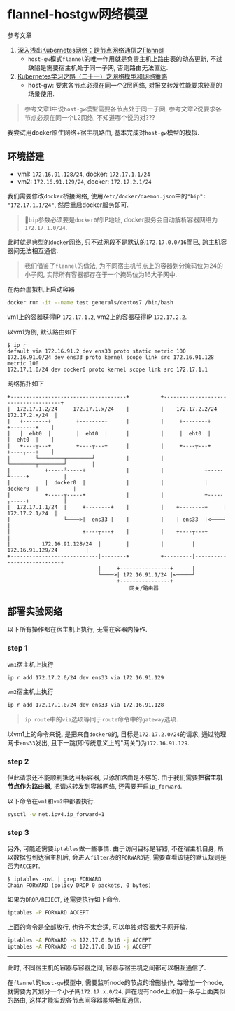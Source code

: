 # flannel-hostgw网络模型

参考文章

1. [深入浅出Kubernetes网络：跨节点网络通信之Flannel](https://cloud.tencent.com/developer/article/1450296)
    - `host-gw`模式`flannel`的唯一作用就是负责主机上路由表的动态更新, 不过缺陷是需要宿主机处于同一子网, 否则路由无法直达. 
2. [Kubernetes学习之路（二十一）之网络模型和网络策略](https://www.cnblogs.com/linuxk/p/10517055.html)
    - host-gw: 要求各节点必须在同一个2层网络, 对报文转发性能要求较高的场景使用.

> 参考文章1中说`host-gw`模型需要各节点处于同一子网, 参考文章2说要求各节点必须在同一个L2网络, 不知道哪个说的对???

我尝试用docker原生网络+宿主机路由, 基本完成对`host-gw`模型的模拟.

## 环境搭建

- vm1: `172.16.91.128/24`, docker: `172.17.1.1/24`
- vm2: `172.16.91.129/24`, docker: `172.17.2.1/24`

我们需要修改`docker`桥接网络, 使用`/etc/docker/daemon.json`中的`"bip": "172.17.1.1/24"`, 然后重启docker服务即可. 

> `bip`参数必须要是`docker0`的IP地址, docker服务会自动解析容器网络为`172.17.1.0/24`.

此时就是典型的`docker`网络, 只不过网段不是默认的`172.17.0.0/16`而已, 跨主机容器间无法相互通信.

> 我们借鉴了`flannel`的做法, 为不同宿主机节点上的容器划分掩码位为24的小子网, 实际所有容器都存在于一个掩码位为16大子网中.

在两台虚拟机上启动容器

```bash
docker run -it --name test generals/centos7 /bin/bash
```

vm1上的容器获得IP `172.17.1.2`, vm2上的容器获得IP `172.17.2.2`.

以vm1为例, 默认路由如下

```console
$ ip r 
default via 172.16.91.2 dev ens33 proto static metric 100
172.16.91.0/24 dev ens33 proto kernel scope link src 172.16.91.128 metric 100
172.17.1.0/24 dev docker0 proto kernel scope link src 172.17.1.1
```

网络拓扑如下

```
+-------------------------------------+          +-------------------------------------+
|  172.17.1.2/24     172.17.1.x/24    |          |    172.17.2.2/24     172.17.2.x/24  |
|   +--------+        +--------+      |          |     +--------+        +--------+    |
|   |  eht0  |        |  eht0  |      |          |     |  eht0  |        |  eht0  |    |
|   +----┬---+        +----┬---+      |          |     +----┬---+        +----┬---+    |
|        └────────┬────────┘          |          |          └────────┬────────┘        |
|           +-----┴-----+             |          |             +-----┴-----+           |
|           |  docker0  |             |          |             |  docker0  |           |
|           +-----┬-----+             |          |             +-----┬-----+           |
|  172.17.1.1/24  |     +--------+    |          |    +--------+     |  172.17.2.1/24  |
|                 └────>|  ens33 |    |          |    | ens33  |<────┘                 |
|                       +----┬---+    |          |    +----┬---+                       |
|          172.16.91.128/24  |        |          |         |  172.16.91.129/24         |
+----------------------------|--------+          +---------|---------------------------+
                             |     +----------------+      |                             
                             └────>| 172.16.91.1/24 |<─────┘                             
                                   +----------------+
                                       网关/路由器
```

## 部署实验网络

以下所有操作都在宿主机上执行, 无需在容器内操作.

### step 1

`vm1`宿主机上执行

```
ip r add 172.17.2.0/24 dev ens33 via 172.16.91.129
```

`vm2`宿主机上执行

```bash
ip r add 172.17.1.0/24 dev ens33 via 172.16.91.128
```

> `ip route`中的`via`选项等同于`route`命令中的`gateway`选项.

以vm1上的命令来说, 是把来自`docker0`的, 目标是`172.17.2.0/24`的请求, 通过物理网卡`ens33`发出, 且下一跳(即传统意义上的"网关")为`172.16.91.129`. 

### step 2

但此请求还不能顺利抵达目标容器, 只添加路由是不够的. 由于我们需要**把宿主机节点作为路由器**, 把请求转发到容器网络, 还需要开启`ip_forward`.

以下命令在`vm1`和`vm2`中都要执行.

```bash
sysctl -w net.ipv4.ip_forward=1
```

### step 3

另外, 可能还需要`iptables`做一些事情. 由于访问目标是容器, 不在宿主机自身, 所以数据包到达宿主机后, 会进入`filter`表的`FORWARD`链, 需要查看该链的默认规则是否为`ACCEPT`.

```console
$ iptables -nvL | grep FORWARD
Chain FORWARD (policy DROP 0 packets, 0 bytes)
```

如果为`DROP/REJECT`, 还需要执行如下命令.

```bash
iptables -P FORWARD ACCEPT
```

上面的命令是全部放行, 也许不太合适, 可以单独对容器大子网开放.

```bash
iptables -A FORWARD -s 172.17.0.0/16 -j ACCEPT
iptables -A FORWARD -d 172.17.0.0/16 -j ACCEPT
```

------

此时, 不同宿主机的容器与容器之间, 容器与宿主机之间都可以相互通信了.

在`flannel`的`host-gw`模型中, 需要监听node的节点的增删操作, 每增加一个node, 就需要为其划分一个小子网`172.17.x.0/24`, 并在现有node上添加一条与上面类似的路由, 这样才能实现各节点间容器能够相互通信.
